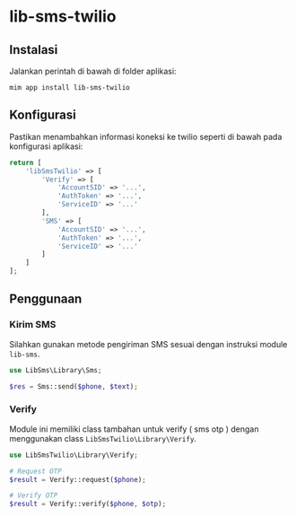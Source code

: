 # lib-sms-twilio

## Instalasi

Jalankan perintah di bawah di folder aplikasi:

```
mim app install lib-sms-twilio
```

## Konfigurasi

Pastikan menambahkan informasi koneksi ke twilio seperti di bawah pada
konfigurasi aplikasi:

```php
return [
    'libSmsTwilio' => [
        'Verify' => [
            'AccountSID' => '...',
            'AuthToken' => '...',
            'ServiceID' => '...'
        ],
        'SMS' => [
            'AccountSID' => '...',
            'AuthToken' => '...',
            'ServiceID' => '...'
        ]
    ]
];
```

## Penggunaan

### Kirim SMS

Silahkan gunakan metode pengiriman SMS sesuai dengan instruksi module `lib-sms`.

```php
use LibSms\Library\Sms;

$res = Sms::send($phone, $text);
```

### Verify

Module ini memiliki class tambahan untuk verify ( sms otp ) dengan menggunakan
class `LibSmsTwilio\Library\Verify`.

```php
use LibSmsTwilio\Library\Verify;

# Request OTP
$result = Verify::request($phone);

# Verify OTP
$result = Verify::verify($phone, $otp);
```
